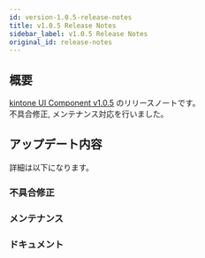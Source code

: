 ```yaml
---
id: version-1.0.5-release-notes
title: v1.0.5 Release Notes
sidebar_label: v1.0.5 Release Notes
original_id: release-notes
---
```


## 概要

[kintone UI Component v1.0.5](https://github.com/kintone-labs/kintone-ui-component/releases/tag/v1.0.5) のリリースノートです。<br>
不具合修正, メンテナンス対応を行いました。

## アップデート内容

詳細は以下になります。

### 不具合修正

### メンテナンス

### ドキュメント
